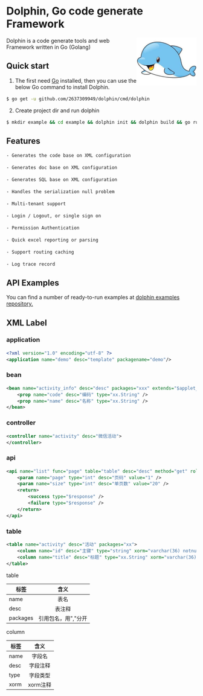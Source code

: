 # Dolphin, Go code generate Framework

<img align="right" width="159px" src="./assets/dolphin.jpeg">

Dolphin is a code generate tools and web Framework written in Go (Golang)

## Quick start

1. The first need [Go](https://golang.org/) installed, then you can use the below Go command to install Dolphin.
```sh
$ go get -u github.com/2637309949/dolphin/cmd/dolphin
```

2. Create project dir and run dolphin

```sh
$ mkdir example && cd example && dolphin init && dolphin build && go run main
```

## Features

```
- Generates the code base on XML configuration

- Generates doc base on XML configuration

- Generates SQL base on XML configuration

- Handles the serialization null problem

- Multi-tenant support

- Login / Logout, or single sign on

- Permission Authentication

- Quick excel reporting or parsing

- Support routing caching

- Log trace record
```

## API Examples
You can find a number of ready-to-run examples at [dolphin examples repository.](https://github.com/2637309949/dolphin-ui)


## XML Label

### application

```xml
<?xml version="1.0" encoding="utf-8" ?>
<application name="demo" desc="template" packagename="demo"/>
```

### bean

```xml
<bean name="activity_info" desc="desc" packages="xxx" extends="$applet_activity">
    <prop name="code" desc="编码" type="xx.String" />
    <prop name="name" desc="名称" type="xx.String" />
</bean>
```

### controller

```xml
<controller name="activity" desc="微信活动">
</controller>
```

### api

```xml
<api name="list" func="page" table="table" desc="desc" method="get" roles="X3ed" cache="60">
    <param name="page" type="int" desc="页码" value="1" />
    <param name="size" type="int" desc="单页数" value="20" />
    <return>
        <success type="$response" />
        <failure type="$response" />
    </return>
</api>
```

### table

```xml
<table name="activity" desc="活动" packages="xx">
	<column name="id" desc="主键" type="string" xorm="varchar(36) notnull unique pk" />
	<column name="title" desc="标题" type="xx.String" xorm="varchar(36)" />
</table>
```

table

| 标签   |      含义      |
|----------|:-------------:|
| name |  表名 |
| desc |    表注释   |
| packages | 引用包名，用","分开 |

column

| 标签   |      含义      |
|----------|:-------------:|
| name |  字段名 |
| desc |    字段注释   |
| type | 字段类型 |
| xorm | xorm注释 |
